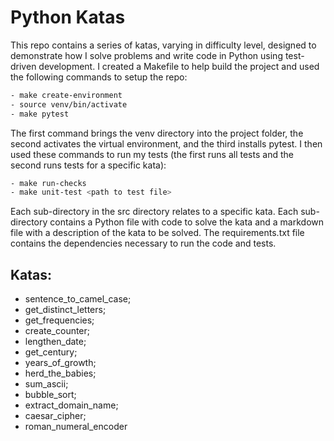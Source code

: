 # Python Katas

This repo contains a series of katas, varying in difficulty level, designed to demonstrate how I solve problems and write code in Python using test-driven development. I created a Makefile to help build the project and used the following commands to setup the repo:

```bash
- make create-environment
- source venv/bin/activate
- make pytest
```
The first command brings the venv directory into the project folder, the second activates the virtual environment, and the third installs pytest. I then used these commands to run my tests (the first runs all tests and the second runs tests for a specific kata): 

```bash
- make run-checks
- make unit-test <path to test file>
```

Each sub-directory in the src directory relates to a specific kata. Each sub-directory contains a Python file with code to solve the kata and a markdown file with a description of the kata to be solved. The requirements.txt file contains the dependencies necessary to run the code and tests.


## Katas:
- sentence_to_camel_case;
- get_distinct_letters;
- get_frequencies;
- create_counter;
- lengthen_date;
- get_century;
- years_of_growth;
- herd_the_babies;
- sum_ascii;
- bubble_sort;
- extract_domain_name;
- caesar_cipher;
- roman_numeral_encoder
